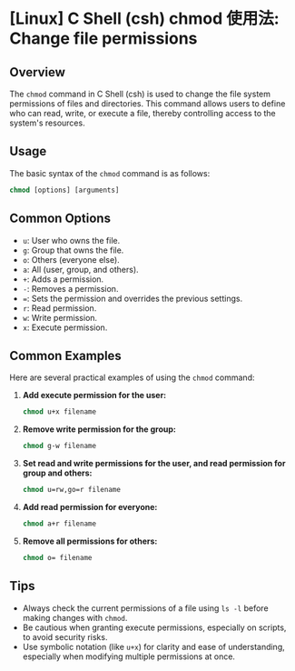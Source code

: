 # [Linux] C Shell (csh) chmod 使用法: Change file permissions

## Overview
The `chmod` command in C Shell (csh) is used to change the file system permissions of files and directories. This command allows users to define who can read, write, or execute a file, thereby controlling access to the system's resources.

## Usage
The basic syntax of the `chmod` command is as follows:

```csh
chmod [options] [arguments]
```

## Common Options
- `u`: User who owns the file.
- `g`: Group that owns the file.
- `o`: Others (everyone else).
- `a`: All (user, group, and others).
- `+`: Adds a permission.
- `-`: Removes a permission.
- `=`: Sets the permission and overrides the previous settings.
- `r`: Read permission.
- `w`: Write permission.
- `x`: Execute permission.

## Common Examples
Here are several practical examples of using the `chmod` command:

1. **Add execute permission for the user:**
   ```csh
   chmod u+x filename
   ```

2. **Remove write permission for the group:**
   ```csh
   chmod g-w filename
   ```

3. **Set read and write permissions for the user, and read permission for group and others:**
   ```csh
   chmod u=rw,go=r filename
   ```

4. **Add read permission for everyone:**
   ```csh
   chmod a+r filename
   ```

5. **Remove all permissions for others:**
   ```csh
   chmod o= filename
   ```

## Tips
- Always check the current permissions of a file using `ls -l` before making changes with `chmod`.
- Be cautious when granting execute permissions, especially on scripts, to avoid security risks.
- Use symbolic notation (like `u+x`) for clarity and ease of understanding, especially when modifying multiple permissions at once.